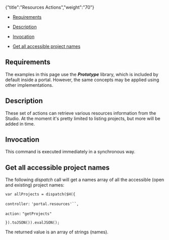 {"title":"Resources Actions","weight":"70"} 

*   [Requirements](#Requirements)
    
*   [Description](#Description)
    
*   [Invocation](#Invocation)
    
*   [Get all accessible project names](#Getallaccessibleprojectnames)
    

## Requirements

The examples in this page use the _**Prototype**_ library, which is included by default inside a portal. However, the same concepts may be applied using other implementations.

## Description

These set of actions can retrieve various resources information from the Studio. At the moment it's pretty limited to listing projects, but more will be added in time.

## Invocation

This command is executed immediately in a synchronous way.

## Get all accessible project names

The following _dispatch_ call will get a names array of all the accessible (open and existing) project names:

`var allProjects = dispatch($H({`

`controller:` `'portal.resources'``,`

`action:` `"getProjects"`

`}).toJSON()).evalJSON();`

The returned value is an array of strings (names).